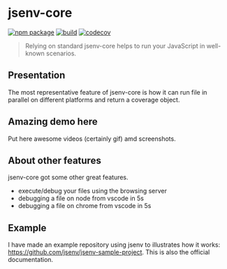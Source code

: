 # jsenv-core

[![npm package](https://img.shields.io/npm/v/@jsenv/core.svg)](https://www.npmjs.com/package/@jsenv/core)
[![build](https://travis-ci.com/jsenv/jsenv-core.svg?branch=master)](http://travis-ci.com/jsenv/jsenv-core)
[![codecov](https://codecov.io/gh/jsenv/jsenv-core/branch/master/graph/badge.svg)](https://codecov.io/gh/jsenv/jsenv-core)

> Relying on standard jsenv-core helps to run your JavaScript in well-known scenarios.

## Presentation

The most representative feature of jsenv-core is how it can run file in parallel on different platforms and return a coverage object.

## Amazing demo here

Put here awesome videos (certainly gif) amd screenshots.

## About other features

jsenv-core got some other great features.

- execute/debug your files using the browsing server
- debugging a file on node from vscode in 5s
- debugging a file on chrome from vscode in 5s

## Example

I have made an example repository using jsenv to illustrates how it works: https://github.com/jsenv/jsenv-sample-project.
This is also the official documentation.
